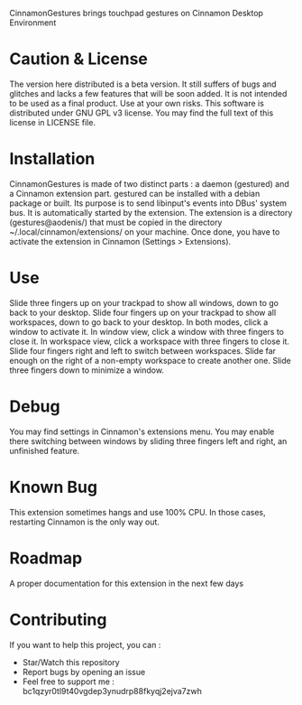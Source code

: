 CinnamonGestures brings touchpad gestures on Cinnamon Desktop Environment

Caution & License
=================

The version here distributed is a beta version. It still suffers of bugs and glitches and lacks a few features that will be soon added. It is not intended to be used as a final product.
Use at your own risks. This software is distributed under GNU GPL v3 license. You may find the full text of this license in LICENSE file. 

Installation
============

CinnamonGestures is made of two distinct parts : a daemon (gestured) and a Cinnamon extension part.
gestured can be installed with a debian package or built. Its purpose is to send libinput's events into DBus' system bus. It is automatically started by the extension.
The extension is a directory (gestures@aodenis/) that must be copied in the directory ~/.local/cinnamon/extensions/ on your machine. Once done, you have to activate the extension in Cinnamon (Settings > Extensions).

Use
===

Slide three fingers up on your trackpad to show all windows, down to go back to your desktop.
Slide four fingers up on your trackpad to show all workspaces, down to go back to your desktop.
In both modes, click a window to activate it.
In window view, click a window with three fingers to close it.
In workspace view, click a workspace with three fingers to close it.
Slide four fingers right and left to switch between workspaces. Slide far enough on the right of a non-empty workspace to create another one.
Slide three fingers down to minimize a window.

Debug
=====

You may find settings in Cinnamon's extensions menu. You may enable there switching between windows by sliding three fingers left and right, an unfinished feature.

Known Bug
=========

This extension sometimes hangs and use 100% CPU. In those cases, restarting Cinnamon is the only way out.

Roadmap
=======

A proper documentation for this extension in the next few days

Contributing
============

If you want to help this project, you can :
+ Star/Watch this repository
+ Report bugs by opening an issue
+ Feel free to support me : bc1qzyr0tl9t40vgdep3ynudrp88fkyqj2ejva7zwh